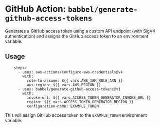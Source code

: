 # GitHub Action: `babbel/generate-github-access-tokens`

Generates a GitHub access token using a custom API endpoint (with SigV4 authentication) and assigns the GitHub access token to an environment variable.

## Usage

```
    steps:
      - uses: aws-actions/configure-aws-credentials@v4
        with:
          role-to-assume: ${{ vars.AWS_IAM_ROLE_ARN }}
          aws-region: ${{ vars.AWS_REGION }}
      - uses: babbel/generate-github-access-tokens@v1
        with:
          invoke-url: ${{ vars.ACCESS_TOKEN_GENERATOR_INVOKE_URL }}
          region: ${{ vars.ACCESS_TOKEN_GENERATOR_REGION }}
          configuration-name: EXAMPLE_TOKEN
```

This will assign GitHub access token to the `EXAMPLE_TOKEN` environment variable.
